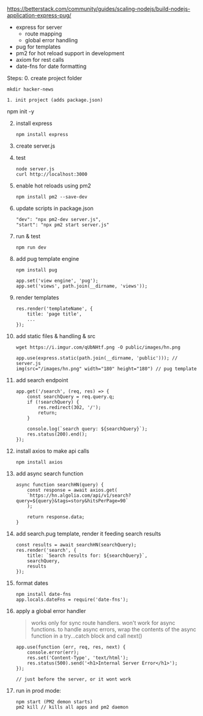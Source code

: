 https://betterstack.com/community/guides/scaling-nodejs/build-nodejs-application-express-pug/

- express for server
  - route mapping
  - global error handling
- pug for templates
- pm2 for hot reload support in development
- axiom for rest calls
- date-fns for date formatting

Steps:
0. create project folder
   ```
   mkdir hacker-news 

1. init project (adds package.json)
   ```
   npm init -y

2. install express
   ```
   npm install express

3. create server.js

4. test
   ```
   node server.js
   curl http://localhost:3000 

5. enable hot reloads using pm2
    ```
   npm install pm2 --save-dev
    
6. update scripts in package.json
    ```
   "dev": "npx pm2-dev server.js",
   "start": "npx pm2 start server.js"

7. run & test
    ```
   npm run dev

8. add pug template engine
    ```
   npm install pug

   app.set('view engine', 'pug');
   app.set('views', path.join(__dirname, 'views'));

9. render templates
    ```
    res.render('templateName', {
        title: 'page title', 
        ...
    });

10. add static files & handling & src
    ```
    wget https://i.imgur.com/qUbNHtf.png -O public/images/hn.png

    app.use(express.static(path.join(__dirname, 'public'))); // server.js
    img(src="/images/hn.png" width="180" height="180") // pug template

11. add search endpoint
    ```
    app.get('/search', (req, res) => {
        const searchQuery = req.query.q;
        if (!searchQuery) {
            res.redirect(302, '/');
            return;
        }

        console.log(`search query: ${searchQuery}`);
        res.status(200).end();
    });
    
12. install axios to make api calls
    ```
    npm install axios

13. add async search function
    ```
    async function searchHN(query) {
        const response = await axios.get(
        `https://hn.algolia.com/api/v1/search?query=${query}&tags=story&hitsPerPage=90`
        );
    
        return response.data;
    }

14. add search.pug template, render it feeding search results
    ```
    const results = await searchHN(searchQuery);
    res.render('search', {
        title: `Search results for: ${searchQuery}`,
        searchQuery,
        results
    });

15. format dates
    ```
    npm install date-fns 
    app.locals.dateFns = require('date-fns'); 

16. apply a global error handler 
    > works only for sync route handlers. won't work for async functions.
    to handle async errors, wrap the contents of the async function in a try...catch block and call next()

    ```
    app.use(function (err, req, res, next) {
        console.error(err);
        res.set('Content-Type', 'text/html');
        res.status(500).send('<h1>Internal Server Error</h1>');
    });

    // just before the server, or it wont work

17. run in prod mode:
    ```
    npm start (PM2 demon starts)
    pm2 kill // kills all apps and pm2 daemon

